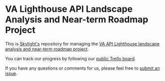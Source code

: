 # VA Lighthouse API Landscape Analysis and Near-term Roadmap Project
This is [Skylight's](https://skylight.digital/) repository for managing the [VA API Lighthouse landscape analysis and near-term roadmap project](https://github.com/department-of-veterans-affairs/VA-Micropurchase-Repo/issues/19).

You can track our progress by following our [public Trello board](https://trello.com/b/VcBEnHP5/va-lighthouse-api-landscape-analysis-and-near-term-roadmap-project).

If you have any questions or comments for us, please feel free to [submit an issue](https://github.com/api-evangelist/va-api-landscape/issues).
